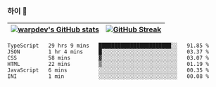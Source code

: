 
### 하이 👋
[![warpdev's GitHub stats](https://github-readme-stats.vercel.app/api?username=warpdev&show_icons=true&theme=vue-dark)](#) |[![GitHub Streak](https://github-readme-streak-stats.herokuapp.com/?user=warpdev&theme=dark)](#)
--- | --- |
<!--START_SECTION:waka-->

```text
TypeScript   29 hrs 9 mins   ███████████████████████░░   91.85 %
JSON         1 hr 4 mins     █░░░░░░░░░░░░░░░░░░░░░░░░   03.37 %
CSS          58 mins         ▓░░░░░░░░░░░░░░░░░░░░░░░░   03.07 %
HTML         22 mins         ▒░░░░░░░░░░░░░░░░░░░░░░░░   01.19 %
JavaScript   6 mins          ░░░░░░░░░░░░░░░░░░░░░░░░░   00.35 %
INI          1 min           ░░░░░░░░░░░░░░░░░░░░░░░░░   00.08 %
```

<!--END_SECTION:waka-->

<!--
**warpdev/warpdev** is a ✨ _special_ ✨ repository because its `README.md` (this file) appears on your GitHub profile.

Here are some ideas to get you started:

- 🔭 I’m currently working on ...
- 🌱 I’m currently learning ...
- 👯 I’m looking to collaborate on ...
- 🤔 I’m looking for help with ...
- 💬 Ask me about ...
- 📫 How to reach me: ...
- 😄 Pronouns: ...
- ⚡ Fun fact: ...
-->
